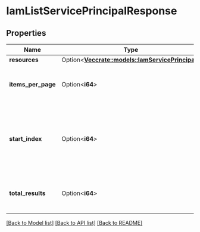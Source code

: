 # IamListServicePrincipalResponse

## Properties

Name | Type | Description | Notes
------------ | ------------- | ------------- | -------------
**resources** | Option<[**Vec<crate::models::IamServicePrincipal>**](IamServicePrincipal.md)> |  | [optional]
**items_per_page** | Option<**i64**> | Total results returned in the response. | [optional]
**start_index** | Option<**i64**> | Starting index of all the results that matched the request filters. First item is number 1. | [optional][default to 1]
**total_results** | Option<**i64**> | Total results that match the request filters. | [optional]

[[Back to Model list]](../README.md#documentation-for-models) [[Back to API list]](../README.md#documentation-for-api-endpoints) [[Back to README]](../README.md)


